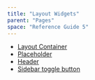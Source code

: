 ```yaml
---
title: "Layout Widgets"
parent: "Pages"
space: "Reference Guide 5"
---
```



*   [Layout Container](Layout+Container)
*   [Placeholder](Placeholder)
*   [Header](Header)
*   [Sidebar toggle button](Sidebar+toggle+button)
